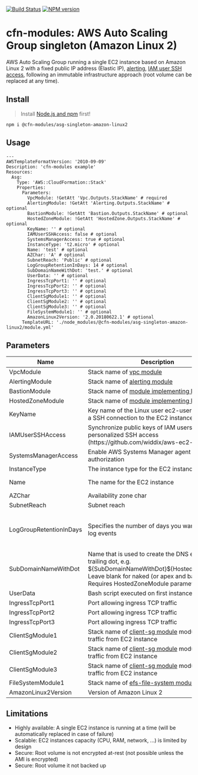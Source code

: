 [![Build Status](https://travis-ci.org/cfn-modules/asg-singleton-amazon-linux2.svg?branch=master)](https://travis-ci.org/cfn-modules/asg-singleton-amazon-linux2)
[![NPM version](https://img.shields.io/npm/v/@cfn-modules/asg-singleton-amazon-linux2.svg)](https://www.npmjs.com/package/@cfn-modules/asg-singleton-amazon-linux2)

# cfn-modules: AWS Auto Scaling Group singleton (Amazon Linux 2)

AWS Auto Scaling Group running a single EC2 instance based on Amazon Linux 2 with a fixed public IP address (Elastic IP), [alerting](https://www.npmjs.com/package/@cfn-modules/alerting), [IAM user SSH access](https://github.com/widdix/aws-ec2-ssh), following an immutable infrastructure approach (root volume can be replaced at any time).

## Install

> Install [Node.js and npm](https://nodejs.org/) first!

```
npm i @cfn-modules/asg-singleton-amazon-linux2
```

## Usage

```
---
AWSTemplateFormatVersion: '2010-09-09'
Description: 'cfn-modules example'
Resources:
  Asg:
    Type: 'AWS::CloudFormation::Stack'
    Properties:
      Parameters:
        VpcModule: !GetAtt 'Vpc.Outputs.StackName' # required
        AlertingModule: !GetAtt 'Alerting.Outputs.StackName' # optional
        BastionModule: !GetAtt 'Bastion.Outputs.StackName' # optional
        HostedZoneModule: !GetAtt 'HostedZone.Outputs.StackName' # optional
        KeyName: '' # optional
        IAMUserSSHAccess: false # optional
        SystemsManagerAccess: true # optional
        InstanceType: 't2.micro' # optional
        Name: 'test' # optional
        AZChar: 'A' # optional
        SubnetReach: 'Public' # optional
        LogGroupRetentionInDays: 14 # optional
        SubDomainNameWithDot: 'test.' # optional
        UserData: '' # optional
        IngressTcpPort1: '' # optional
        IngressTcpPort2: '' # optional
        IngressTcpPort3: '' # optional
        ClientSgModule1: '' # optional
        ClientSgModule2: '' # optional
        ClientSgModule3: '' # optional
        FileSystemModule1: '' # optional
        AmazonLinux2Version: '2.0.20180622.1' # optional
      TemplateURL: './node_modules/@cfn-modules/asg-singleton-amazon-linux2/module.yml'
```

## Parameters

<table>
  <thead>
    <tr>
      <th>Name</th>
      <th>Description</th>
      <th>Default</th>
      <th>Required?</th>
      <th>Allowed values</th>
    </tr>
  </thead>
  <tbody>
    <tr>
      <td>VpcModule</td>
      <td>Stack name of <a href="https://www.npmjs.com/package/@cfn-modules/vpc">vpc module</a></td>
      <td></td>
      <td>yes</td>
      <td></td>
    </tr>
    <tr>
      <td>AlertingModule</td>
      <td>Stack name of <a href="https://www.npmjs.com/package/@cfn-modules/alerting">alerting module</a></td>
      <td></td>
      <td>no</td>
      <td></td>
    </tr>
    <tr>
      <td>BastionModule</td>
      <td>Stack name of <a href="https://www.npmjs.com/search?q=keywords:cfn-modules:Bastion">module implementing Bastion</a></td>
      <td></td>
      <td>no</td>
      <td></td>
    </tr>
    <tr>
      <td>HostedZoneModule</td>
      <td>Stack name of <a href="https://www.npmjs.com/search?q=keywords:cfn-modules:HostedZone">module implementing HostedZone</a></td>
      <td></td>
      <td>no</td>
      <td></td>
    </tr>
    <tr>
      <td>KeyName</td>
      <td>Key name of the Linux user ec2-user to establish a SSH connection to the EC2 instance</td>
      <td></td>
      <td>no</td>
      <td></td>
    </tr>
    <tr>
      <td>IAMUserSSHAccess</td>
      <td>Synchronize public keys of IAM users to enable personalized SSH access (https://github.com/widdix/aws-ec2-ssh)?</td>
      <td>false</td>
      <td>no</td>
      <td>[true, false]</td>
    </tr>
    <tr>
      <td>SystemsManagerAccess</td>
      <td>Enable AWS Systems Manager agent and authorization</td>
      <td>true</td>
      <td>no</td>
      <td>[true, false]</td>
    </tr>
    <tr>
      <td>InstanceType</td>
      <td>The instance type for the EC2 instance</td>
      <td>t2.micro</td>
      <td>no</td>
      <td></td>
    </tr>
    <tr>
      <td>Name</td>
      <td>The name for the EC2 instance</td>
      <td>auto generated value</td>
      <td>no</td>
      <td></td>
    </tr>
    <tr>
      <td>AZChar</td>
      <td>Availability zone char</td>
      <td>A</td>
      <td>no</td>
      <td>[A, B, C]</td>
    </tr>
    <tr>
      <td>SubnetReach</td>
      <td>Subnet reach</td>
      <td>Public</td>
      <td>no</td>
      <td>[Public, Private]</td>
    </tr>
    <tr>
      <td>LogGroupRetentionInDays</td>
      <td>Specifies the number of days you want to retain log events</td>
      <td>14</td>
      <td>no</td>
      <td>[1, 3, 5, 7, 14, 30, 60, 90, 120, 150, 180, 365, 400, 545, 731, 1827, 3653]</td>
    </tr>
    <tr>
      <td>SubDomainNameWithDot</td>
      <td>Name that is used to create the DNS entry with trailing dot, e.g. ${SubDomainNameWithDot}${HostedZoneName}. Leave blank for naked (or apex and bare) domain. Requires HostedZoneModule parameter!</td>
      <td>test.</td>
      <td>no</td>
      <td></td>
    </tr>
    <tr>
      <td>UserData</td>
      <td>Bash script executed on first instance launch</td>
      <td></td>
      <td>no</td>
      <td></td>
    </tr>
    <tr>
      <td>IngressTcpPort1</td>
      <td>Port allowing ingress TCP traffic</td>
      <td></td>
      <td>no</td>
      <td></td>
    </tr>
    <tr>
      <td>IngressTcpPort2</td>
      <td>Port allowing ingress TCP traffic</td>
      <td></td>
      <td>no</td>
      <td></td>
    </tr>
    <tr>
      <td>IngressTcpPort3</td>
      <td>Port allowing ingress TCP traffic</td>
      <td></td>
      <td>no</td>
      <td></td>
    </tr>
    <tr>
      <td>ClientSgModule1</td>
      <td>Stack name of <a href="https://www.npmjs.com/package/@cfn-modules/client-sg">client-sg module</a> module to mark traffic from EC2 instance</td>
      <td></td>
      <td>no</td>
      <td></td>
    </tr>
    <tr>
      <td>ClientSgModule2</td>
      <td>Stack name of <a href="https://www.npmjs.com/package/@cfn-modules/client-sg">client-sg module</a> module to mark traffic from EC2 instance</td>
      <td></td>
      <td>no</td>
      <td></td>
    </tr>
    <tr>
      <td>ClientSgModule3</td>
      <td>Stack name of <a href="https://www.npmjs.com/package/@cfn-modules/client-sg">client-sg module</a> module to mark traffic from EC2 instance</td>
      <td></td>
      <td>no</td>
      <td></td>
    </tr>
    <tr>
      <td>FileSystemModule1</td>
      <td>Stack name of <a href="https://www.npmjs.com/package/@cfn-modules/efs-file-system">efs-file-system module</a></td>
      <td></td>
      <td>no</td>
      <td></td>
    </tr>
    <tr>
      <td>AmazonLinux2Version</td>
      <td>Version of Amazon Linux 2</td>
      <td>2.0.20180622.1</td>
      <td>no</td>
      <td>['2.0.20180622.1']</td>
    </tr>
  </tbody>
</table>

## Limitations

* Highly available: A single EC2 instance is running at a time (will be automatically replaced in case of failure)
* Scalable: EC2 instances capacity (CPU, RAM, network, ...) is limited by design
* Secure: Root volume is not encrypted at-rest (not possible unless the AMI is encrypted)
* Secure: Root volume it not backed up
